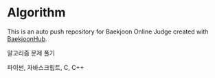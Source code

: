# Algorithm
This is an auto push repository for Baekjoon Online Judge created with [BaekjoonHub](https://github.com/BaekjoonHub/BaekjoonHub).

알고리즘 문제 풀기

파이썬, 자바스크립트, C, C++
